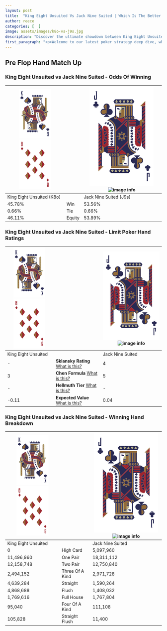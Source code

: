 ```yaml
---
layout: post
title:  "King Eight Unsuited Vs Jack Nine Suited | Which Is The Better Hand In Poker? A Complete Guide"
author: reece
categories: [  ]
image: assets/images/k8o-vs-j9s.jpg
description: "Discover the ultimate showdown between King Eight Unsuited and Jack Nine Suited in poker! Uncover the odds, strategies, and scenarios where one hand triumphs over the other. Get ready to up your poker game with this thrilling analysis."
first_paragraph: "<p>Welcome to our latest poker strategy deep dive, where we're pitting two distinct hands against each other in a high-stakes showdown: King Eight Unsuited vs Jack Nine Suited.</p><p>In the dynamic world of poker, every decision counts, and knowing which hand holds the upper hand is key to your success at the table.</p><p>In this article, we'll dissect these two hands, explore the scenarios where one dominates the other, and equip you with the knowledge to make strategic choices that can tip the odds in your favor.</p><p>Get ready to unravel the intriguing dynamics of these poker hands and elevate your game to new heights.</p>"
---
```




[comment]: # (sp0)

## Pre Flop Hand Match Up

<div class="table hand-ratings" markdown="1"> 



### King Eight Unsuited vs Jack Nine Suited - Odds Of Winning


    
| ![image info](assets/images/hand1/K.png) ![image info](assets/images/hand1/8o.png) |  | ![image info](assets/images/hand2/J.png) ![image info](assets/images/hand2/9s.png) |
| -------- | -------- | -------- |
| King Eight Unsuited (K8o) |  | Jack Nine Suited (J9s) |
| 45.78% | Win | 53.56% |
| 0.66% | Tie | 0.66% |
| 46.11% | Equity | 53.89% |




[comment]: # (sp1)



### King Eight Unsuited vs Jack Nine Suited - Limit Poker Hand Ratings


    
| ![image info](assets/images/hand1/K.png) ![image info](assets/images/hand1/8o.png) |  | ![image info](assets/images/hand2/J.png) ![image info](assets/images/hand2/9s.png) |
| -------- | -------- | -------- |
| King Eight Unsuited |  | Jack Nine Suited |
| - | **Sklansky Rating** [What is this?](/sklansky-rating-explained) | 4 |
| 3 | **Chen Formula** [What is this?](/chen-formula-explained) | 5 |
| - | **Hellmuth Tier** [What is this?](/Hellmuth-tier-explained) | - |
| -0.11 | **Expected Value** [What is this?](/expected-value-explained) | 0.04 |




[comment]: # (sp2)



### King Eight Unsuited vs Jack Nine Suited - Winning Hand Breakdown


    
| ![image info](assets/images/hand1/K.png) ![image info](assets/images/hand1/8o.png) |  | ![image info](assets/images/hand2/J.png) ![image info](assets/images/hand2/9s.png) |
| -------- | -------- | -------- |
| King Eight Unsuited |  | Jack Nine Suited |
| 0 | High Card | 5,097,960 |
| 11,496,960 | One Pair | 18,311,112 |
| 12,158,748 | Two Pair | 12,750,840 |
| 2,494,152 | Three Of A Kind | 2,971,728 |
| 4,639,284 | Straight | 1,590,264 |
| 4,868,688 | Flush | 1,408,032 |
| 1,769,616 | Full House | 1,767,804 |
| 95,040 | Four Of A Kind | 111,108 |
| 105,828 | Straight Flush | 11,400 |




[comment]: # (sp3)



</div>

[comment]: # (sp4)



[comment]: # (sp5)

